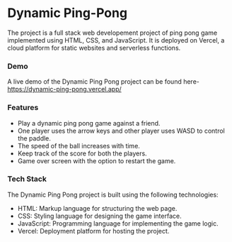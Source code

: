 # Dynamic Ping-Pong
The project is a full stack web developement project of ping pong game implemented using HTML, CSS, and JavaScript. It is deployed on Vercel, a cloud platform for static websites and serverless functions. <br/>

### Demo
A live demo of the Dynamic Ping Pong project can be found here- https://dynamic-ping-pong.vercel.app/  <br/>

### Features
* Play a dynamic ping pong game against a friend. <br/>
* One player uses the arrow keys and other player uses WASD to control the paddle. <br/>
* The speed of the ball increases with time. <br/>
* Keep track of the score for both the players. <br/>
* Game over screen with the option to restart the game. <br/>

### Tech Stack
The Dynamic Ping Pong project is built using the following technologies: <br/>
* HTML: Markup language for structuring the web page. <br/>
* CSS: Styling language for designing the game interface. <br/>
* JavaScript: Programming language for implementing the game logic. <br/>
* Vercel: Deployment platform for hosting the project. <br/>
